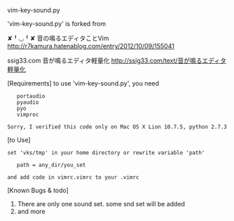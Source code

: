    vim-key-sound.py

   'vim-key-sound.py' is forked from

   ✘╹◡╹✘  音の鳴るエディタことVim
   http://r7kamura.hatenablog.com/entry/2012/10/09/155041

   ssig33.com 音が鳴るエディタ軽量化
   http://ssig33.com/text/音が鳴るエディタ軽量化

   [Requirements]
    to use 'vim-key-sound.py', you need

       portaudio
       pyaudio
       pyo
       vimproc

    Sorry, I verified this code only on Mac OS X Lion 10.7.5, python 2.7.3

   [to Use]

    set 'vks/tmp' in your home directory or rewrite variable 'path'

       path = any_dir/you_set

    and add code in vimrc.vimrc to your .vimrc

   [Known Bugs & todo]

   1. There are only one sound set. some snd set will be added
   3. and more
